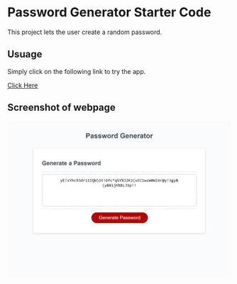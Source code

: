 # Password Generator Starter Code

This project lets the user create a random password.

## Usuage

Simply click on the following link to try the app.

[Click Here](https://zunaty.github.io/Pass-Gen/)

## Screenshot of webpage

![Site Preview](./assets/images/preview.png)